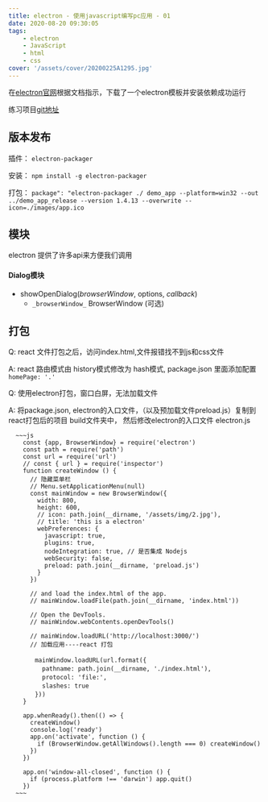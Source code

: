 ```yaml
---
title: electron - 使用javascript编写pc应用 - 01
date: 2020-08-20 09:30:05
tags:
    - electron
    - JavaScript
    - html
    - css
cover: '/assets/cover/20200225A1295.jpg'
---
```


  在[electron官网](https://www.electronjs.org/)根据文档指示，下载了一个electron模板并安装依赖成功运行

  练习项目[git地址](https://github.com/lxx1997/react-electron-app)



## 版本发布

  插件： `electron-packager`

  安装： `npm install -g electron-packager`

  打包： `package": "electron-packager ./ demo_app --platform=win32 --out ../demo_app_release --version 1.4.13 --overwrite --icon=./images/app.ico`

## 模块

  electron 提供了许多api来方便我们调用

  ####  Dialog模块

  * showOpenDialog(_browserWindow_, options, _callback_)
    * `_browserWindow_` BrowserWindow (可选)


## 打包

  Q:  react 文件打包之后，访问index.html,文件报错找不到js和css文件

  A:  react 路由模式由 history模式修改为 hash模式, package.json 里面添加配置 `homePage: '.'`

  Q:  使用electron打包，窗口白屏，无法加载文件

  A:  将package.json, electron的入口文件，（以及预加载文件preload.js）复制到react打包后的项目 build文件夹中，
      然后修改electron的入口文件
      electron.js

      ~~~js
        const {app, BrowserWindow} = require('electron')
        const path = require('path')
        const url = require('url')
        // const { url } = require('inspector')
        function createWindow () {
          // 隐藏菜单栏
          // Menu.setApplicationMenu(null)
          const mainWindow = new BrowserWindow({
            width: 800,
            height: 600,
            // icon: path.join(__dirname, '/assets/img/2.jpg'),
            // title: 'this is a electron'
            webPreferences: {
              javascript: true,
              plugins: true,
              nodeIntegration: true, // 是否集成 Nodejs
              webSecurity: false,
              preload: path.join(__dirname, 'preload.js')
            }
          })

          // and load the index.html of the app.
          // mainWindow.loadFile(path.join(__dirname, 'index.html'))

          // Open the DevTools.
          // mainWindow.webContents.openDevTools()

          // mainWindow.loadURL('http://localhost:3000/')
          // 加载应用----react 打包

        　　mainWindow.loadURL(url.format({
          　　pathname: path.join(__dirname, './index.html'),
          　　protocol: 'file:',
          　　slashes: true
        　　}))
        }

        app.whenReady().then(() => {
          createWindow()
          console.log('ready')
          app.on('activate', function () {
            if (BrowserWindow.getAllWindows().length === 0) createWindow()
          })
        })

        app.on('window-all-closed', function () {
          if (process.platform !== 'darwin') app.quit()
        })
      ~~~